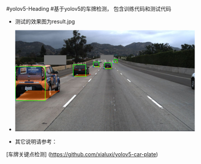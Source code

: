 #yolov5-Heading
#基于yolov5的车牌检测， 包含训练代码和测试代码  

+ 测试的效果图为result.jpg
* ![检测效果图](https://github.com/qinggangwu/yolov5-Heading/blob/master/result.jpg)

+ 其它说明请参考：

[车牌关键点检测] (https://github.com/xialuxi/yolov5-car-plate)
		

